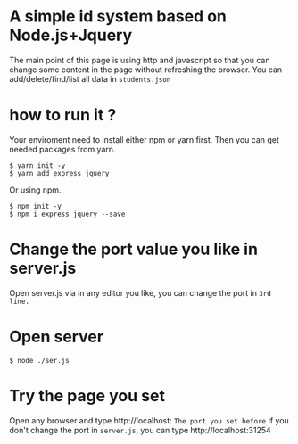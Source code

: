 # A simple id system based on Node.js+Jquery
The main point of this page is using http and javascript so that you can change some content in the page without refreshing the browser.
You can add/delete/find/list all data in `students.json`

# how to run it ?
Your enviroment need to install either npm or yarn first.
Then you can get needed packages from yarn.
```
$ yarn init -y
$ yarn add express jquery
```
Or using npm.
```
$ npm init -y
$ npm i express jquery --save
```
# Change the port value you like in server.js
Open server.js via in any editor you like, you can change the port in `3rd line.`

# Open server
```
$ node ./ser.js
```

# Try the page you set
Open any browser and type
http://localhost: `The port you set before`
If you don't change the port in `server.js`, you can type
http://localhost:31254

